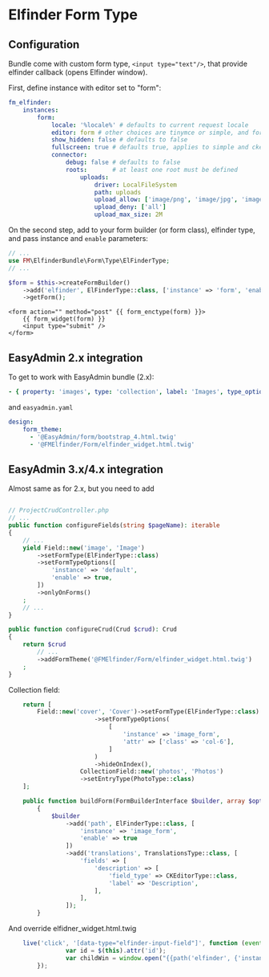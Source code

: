 # Elfinder Form Type

## Configuration

Bundle come with custom form type, `<input type="text"/>`, that provide elfinder callback (opens Elfinder window).

First, define instance with editor set to "form":

```yaml
fm_elfinder:
    instances:
        form:
            locale: '%locale%' # defaults to current request locale
            editor: form # other choices are tinymce or simple, and form
            show_hidden: false # defaults to false
            fullscreen: true # defaults true, applies to simple and ckeditor editors
            connector:
                debug: false # defaults to false
                roots:       # at least one root must be defined
                    uploads:
                        driver: LocalFileSystem
                        path: uploads
                        upload_allow: ['image/png', 'image/jpg', 'image/jpeg']
                        upload_deny: ['all']
                        upload_max_size: 2M
```

On the second step, add to your form builder (or form class), elfinder type, and pass instance and `enable` parameters:

```php
// ...
use FM\ElfinderBundle\Form\Type\ElFinderType;
// ...

$form = $this->createFormBuilder()
    ->add('elfinder', ElFinderType::class, ['instance' => 'form', 'enable' => true])
    ->getForm();

```


```jinja
<form action="" method="post" {{ form_enctype(form) }}>
    {{ form_widget(form) }}
    <input type="submit" />
</form>
```

## EasyAdmin 2.x integration
To get to work with EasyAdmin bundle (2.x):

```yaml
- { property: 'images', type: 'collection', label: 'Images', type_options: { allow_add: false, allow_delete: false, entry_type: 'FM\ElfinderBundle\Form\Type\ElFinderType' }}
```

and `easyadmin.yaml`

```yaml
design:
    form_theme:
      - '@EasyAdmin/form/bootstrap_4.html.twig'
      - '@FMElfinder/Form/elfinder_widget.html.twig'
``` 

## EasyAdmin 3.x/4.x integration

Almost same as for 2.x, but you need to add

```php

// ProjectCrudController.php
// ...
public function configureFields(string $pageName): iterable
{
    // ...
    yield Field::new('image', 'Image')
        ->setFormType(ElFinderType::class)
        ->setFormTypeOptions([
            'instance' => 'default',
            'enable' => true,
        ])
        ->onlyOnForms()
    ;
    // ...
}

public function configureCrud(Crud $crud): Crud
{
    return $crud
        // ...
        ->addFormTheme('@FMElfinder/Form/elfinder_widget.html.twig')
    ;
}
```

Collection field:
```php
    return [
        Field::new('cover', 'Cover')->setFormType(ElFinderType::class)
                        ->setFormTypeOptions(
                            [
                                'instance' => 'image_form',
                                'attr' => ['class' => 'col-6'],
                            ]
                        )
                        ->hideOnIndex(),
                    CollectionField::new('photos', 'Photos')
                    ->setEntryType(PhotoType::class)
    ];
```

```php
    public function buildForm(FormBuilderInterface $builder, array $options)
        {
            $builder
                ->add('path', ElFinderType::class, [
                    'instance' => 'image_form',
                    'enable' => true
                ])
                ->add('translations', TranslationsType::class, [
                    'fields' => [
                        'description' => [
                            'field_type' => CKEditorType::class,
                            'label' => 'Description',
                        ],
                    ],
                ]);
        }
```

And override elfidner_widget.html.twig
```js
    live('click', '[data-type="elfinder-input-field"]', function (event) {
                var id = $(this).attr('id');
                var childWin = window.open("{{path('elfinder', {'instance': instance, 'homeFolder': homeFolder })}}?id="+id, "popupWindow", "height=450, width=900");
        });
```